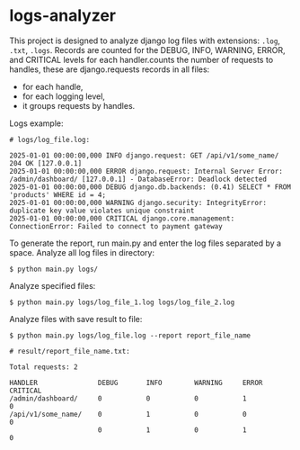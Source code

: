 # logs-analyzer
This project is designed to analyze django log files with extensions: `.log`, `.txt`, `.logs`. Records are counted for the DEBUG, INFO, WARNING, ERROR, and CRITICAL levels for each handler.counts the number of requests to handles, these are django.requests records in all files:
* for each handle, 
* for each logging level, 
* it groups requests by handles.

Logs example:
```text
# logs/log_file.log:

2025-01-01 00:00:00,000 INFO django.request: GET /api/v1/some_name/ 204 OK [127.0.0.1]
2025-01-01 00:00:00,000 ERROR django.request: Internal Server Error: /admin/dashboard/ [127.0.0.1] - DatabaseError: Deadlock detected
2025-01-01 00:00:00,000 DEBUG django.db.backends: (0.41) SELECT * FROM 'products' WHERE id = 4;
2025-01-01 00:00:00,000 WARNING django.security: IntegrityError: duplicate key value violates unique constraint
2025-01-01 00:00:00,000 CRITICAL django.core.management: ConnectionError: Failed to connect to payment gateway
```

To generate the report, run main.py and enter the log files separated by a space.
Analyze all log files in directory:
```commandline
$ python main.py logs/
```
Analyze specified files:
```commandline
$ python main.py logs/log_file_1.log logs/log_file_2.log
```
Analyze files with save result to file:
```commandline
$ python main.py logs/log_file.log --report report_file_name
```

```text
# result/report_file_name.txt:

Total requests: 2

HANDLER               DEBUG       INFO        WARNING     ERROR       CRITICAL
/admin/dashboard/     0           0           0           1           0           
/api/v1/some_name/    0           1           0           0           0           
                      0           1           0           1           0           
```
